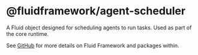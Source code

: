 # @fluidframework/agent-scheduler

A Fluid object designed for scheduling agents to run tasks. Used as part of the core runtime.

See [GitHub](https://github.com/microsoft/FluidFramework) for more details on Fluid Framework and packages within.
